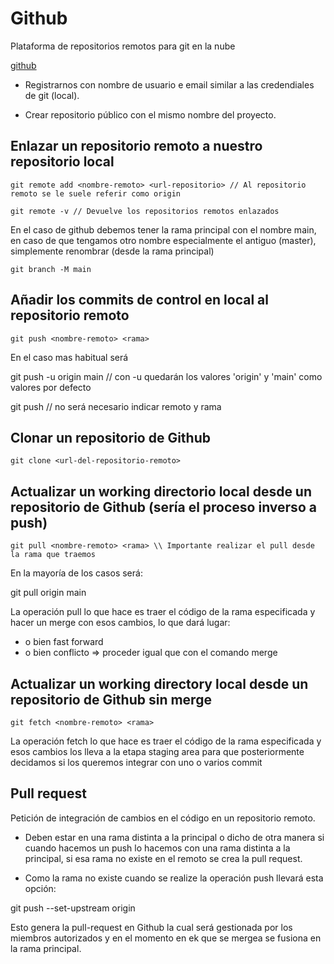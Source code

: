 # Github

Plataforma de repositorios remotos para git en la nube

[github](https://github.com)

- Registrarnos con nombre de usuario e email similar a las credendiales de git (local).

- Crear repositorio público con el mismo nombre del proyecto.

## Enlazar un repositorio remoto a nuestro repositorio local

```
git remote add <nombre-remoto> <url-repositorio> // Al repositorio remoto se le suele referir como origin
```

```
git remote -v // Devuelve los repositorios remotos enlazados
```

En el caso de github debemos tener la rama principal con el nombre main, en caso de que tengamos otro nombre
especialmente el antiguo (master), simplemente renombrar (desde la rama principal)

```
git branch -M main
```

## Añadir los commits de control en local al repositorio remoto

```
git push <nombre-remoto> <rama>
```

En el caso mas habitual será

git push -u origin main // con -u quedarán los valores 'origin' y 'main' como valores por defecto

git push // no será necesario indicar remoto y rama

## Clonar un repositorio de Github

```
git clone <url-del-repositorio-remoto>
```

## Actualizar un working directorio local desde un repositorio de Github (sería el proceso inverso a push)

```
git pull <nombre-remoto> <rama> \\ Importante realizar el pull desde la rama que traemos
```

En la mayoría de los casos será:

git pull origin main

La operación pull lo que hace es traer el código de la rama especificada y hacer un merge con esos cambios, lo
que dará lugar:

- o bien fast forward
- o bien conflicto => proceder igual que con el comando merge

## Actualizar un working directory local desde un repositorio de Github sin merge

```
git fetch <nombre-remoto> <rama>
```

La operación fetch lo que hace es traer el código de la rama especificada y esos cambios los lleva a la
etapa staging area para que posteriormente decidamos si los queremos integrar con uno o varios commit

## Pull request

Petición de integración de cambios en el código en un repositorio remoto.

- Deben estar en una rama distinta a la principal o dicho de otra manera si cuando hacemos un
push lo hacemos con una rama distinta a la principal, si esa rama no existe en el remoto se
crea la pull request.

- Como la rama no existe cuando se realize la operación push llevará esta opción:

git push --set-upstream origin <rama>

Esto genera la pull-request en Github la cual será gestionada por los miembros autorizados y en el momento en ek
que se mergea se fusiona en la rama principal.
